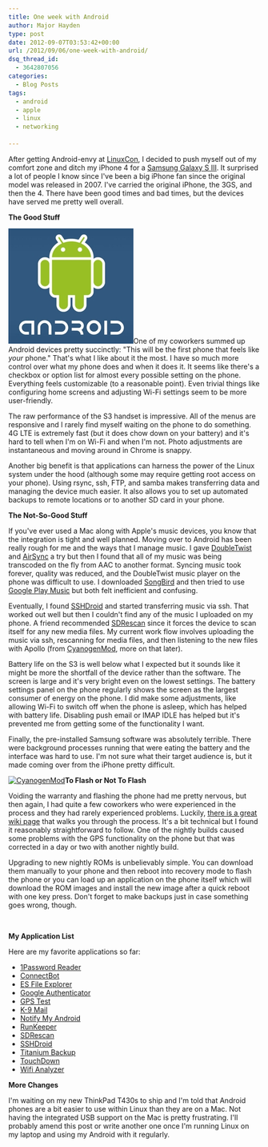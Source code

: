 ```yaml
---
title: One week with Android
author: Major Hayden
type: post
date: 2012-09-07T03:53:42+00:00
url: /2012/09/06/one-week-with-android/
dsq_thread_id:
  - 3642807056
categories:
  - Blog Posts
tags:
  - android
  - apple
  - linux
  - networking

---
```

After getting Android-envy at [LinuxCon][1], I decided to push myself out of my comfort zone and ditch my iPhone 4 for a [Samsung Galaxy S III][2]. It surprised a lot of people I know since I've been a big iPhone fan since the original model was released in 2007. I've carried the original iPhone, the 3GS, and then the 4. There have been good times and bad times, but the devices have served me pretty well overall.

**The Good Stuff**

[<img src="/wp-content/uploads/2012/09/41621v6-max-250x250.jpg" alt="Android" title="Android" width="250" height="230" class="alignright size-full wp-image-3747" />][3]One of my coworkers summed up Android devices pretty succinctly: "This will be the first phone that feels like _your_ phone." That's what I like about it the most. I have so much more control over what my phone does and when it does it. It seems like there's a checkbox or option list for almost every possible setting on the phone. Everything feels customizable (to a reasonable point). Even trivial things like configuring home screens and adjusting Wi-Fi settings seem to be more user-friendly.

The raw performance of the S3 handset is impressive. All of the menus are responsive and I rarely find myself waiting on the phone to do something. 4G LTE is extremely fast (but it does chow down on your battery) and it's hard to tell when I'm on Wi-Fi and when I'm not. Photo adjustments are instantaneous and moving around in Chrome is snappy.

Another big benefit is that applications can harness the power of the Linux system under the hood (although some may require getting root access on your phone). Using rsync, ssh, FTP, and samba makes transferring data and managing the device much easier. It also allows you to set up automated backups to remote locations or to another SD card in your phone.

**The Not-So-Good Stuff**

If you've ever used a Mac along with Apple's music devices, you know that the integration is tight and well planned. Moving over to Android has been really rough for me and the ways that I manage music. I gave [DoubleTwist][4] and [AirSync][5] a try but then I found that all of my music was being transcoded on the fly from AAC to another format. Syncing music took forever, quality was reduced, and the DoubleTwist music player on the phone was difficult to use. I downloaded [SongBird][6] and then tried to use [Google Play Music][7] but both felt inefficient and confusing.

Eventually, I found [SSHDroid][8] and started transferring music via ssh. That worked out well but then I couldn't find any of the music I uploaded on my phone. A friend recommended [SDRescan][9] since it forces the device to scan itself for any new media files. My current work flow involves uploading the music via ssh, rescanning for media files, and then listening to the new files with Apollo (from [CyanogenMod][10], more on that later).

Battery life on the S3 is well below what I expected but it sounds like it might be more the shortfall of the device rather than the software. The screen is large and it's very bright even on the lowest settings. The battery settings panel on the phone regularly shows the screen as the largest consumer of energy on the phone. I did make some adjustments, like allowing Wi-Fi to switch off when the phone is asleep, which has helped with battery life. Disabling push email or IMAP IDLE has helped but it's prevented me from getting some of the functionality I want.

Finally, the pre-installed Samsung software was absolutely terrible. There were background processes running that were eating the battery and the interface was hard to use. I'm not sure what their target audience is, but it made coming over from the iPhone pretty difficult.

[<img src="/wp-content/uploads/2012/09/cm7_logo-150x150.png" alt="CyanogenMod" title="CyanogenMod" width="150" height="150" class="alignleft size-thumbnail wp-image-3751" srcset="/wp-content/uploads/2012/09/cm7_logo-150x150.png 150w, /wp-content/uploads/2012/09/cm7_logo-300x300.png 300w, /wp-content/uploads/2012/09/cm7_logo.png 480w" sizes="(max-width: 150px) 100vw, 150px" />][11]**To Flash or Not To Flash**

Voiding the warranty and flashing the phone had me pretty nervous, but then again, I had quite a few coworkers who were experienced in the process and they had rarely experienced problems. Luckily, [there is a great wiki page][12] that walks you through the process. It's a bit technical but I found it reasonably straightforward to follow. One of the nightly builds caused some problems with the GPS functionality on the phone but that was corrected in a day or two with another nightly build.

Upgrading to new nightly ROMs is unbelievably simple. You can download them manually to your phone and then reboot into recovery mode to flash the phone or you can load up an application on the phone itself which will download the ROM images and install the new image after a quick reboot with one key press. Don't forget to make backups just in case something goes wrong, though.

<br style="clear:both;" />

**My Application List**

Here are my favorite applications so far:

  * [1Password Reader][13]
  * [ConnectBot][14]
  * [ES File Explorer][15]
  * [Google Authenticator][16]
  * [GPS Test][17]
  * [K-9 Mail][18]
  * [Notify My Android][19]
  * [RunKeeper][20]
  * [SDRescan][9]
  * [SSHDroid][8]
  * [Titanium Backup][21]
  * [TouchDown][22]
  * [Wifi Analyzer][23]

**More Changes**

I'm waiting on my new ThinkPad T430s to ship and I'm told that Android phones are a bit easier to use within Linux than they are on a Mac. Not having the integrated USB support on the Mac is pretty frustrating. I'll probably amend this post or write another one once I'm running Linux on my laptop and using my Android with it regularly.

 [1]: http://events.linuxfoundation.org/events/linuxcon
 [2]: http://www.samsung.com/global/galaxys3/
 [3]: /wp-content/uploads/2012/09/41621v6-max-250x250.jpg
 [4]: https://play.google.com/store/apps/details?id=com.doubleTwist.androidPlayer&feature=nav_result
 [5]: https://play.google.com/store/apps/details?id=com.doubleTwist.androidPlayerProKey
 [6]: https://play.google.com/store/apps/details?id=com.songbirdnest.mediaplayer
 [7]: https://play.google.com/store/apps/details?id=com.google.android.music
 [8]: https://play.google.com/store/apps/details?id=berserker.android.apps.sshdroid
 [9]: https://play.google.com/store/apps/details?id=com.bero.sdrescan
 [10]: http://www.cyanogenmod.com/
 [11]: /wp-content/uploads/2012/09/cm7_logo.png
 [12]: http://wiki.cyanogenmod.com/wiki/Samsung_Galaxy_S_III_(AT%26T):_Full_Update_Guide
 [13]: https://play.google.com/store/apps/details?id=com.onepassword.passwordmanager
 [14]: https://play.google.com/store/apps/details?id=org.connectbot
 [15]: https://play.google.com/store/apps/details?id=com.estrongs.android.pop
 [16]: https://play.google.com/store/apps/details?id=com.google.android.apps.authenticator2
 [17]: https://play.google.com/store/apps/details?id=com.chartcross.gpstest
 [18]: https://play.google.com/store/apps/details?id=com.fsck.k9
 [19]: https://play.google.com/store/apps/details?id=com.usk.app.notifymyandroid
 [20]: https://play.google.com/store/apps/details?id=com.fitnesskeeper.runkeeper.pro
 [21]: https://play.google.com/store/apps/details?id=com.keramidas.TitaniumBackup
 [22]: https://play.google.com/store/apps/details?id=com.nitrodesk.droid20.nitroid
 [23]: https://play.google.com/store/apps/details?id=com.farproc.wifi.analyzer
